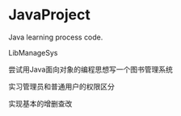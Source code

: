 # JavaProject
Java learning process code.

LibManageSys


尝试用Java面向对象的编程思想写一个图书管理系统

实习管理员和普通用户的权限区分

实现基本的增删查改
